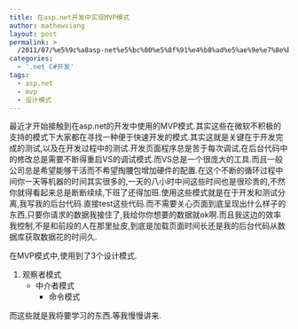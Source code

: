 ```yaml
---
title: 在asp.net开发中实现MVP模式
author: mathewxiang
layout: post
permalink: >
  /2011/07/%e5%9c%a8asp-net%e5%bc%80%e5%8f%91%e4%b8%ad%e5%ae%9e%e7%8e%b0mvp%e6%a8%a1%e5%bc%8f/
categories:
  - '.net C#开发'
tags:
  - asp.net
  - mvp
  - 设计模式
---
```

最近才开始接触到在asp.net的开发中使用的MVP模式.其实这些在微软不积极的支持的模式下大家都在寻找一种便于快速开发的模式.其实这就是关键在于开发完成的测试,以及在开发过程中的测试.开发页面程序总是苦于每次调试,在后台代码中的修改总是需要不断得重启VS的调试模式.而VS总是一个很庞大的工具.而且一般公司总是希望能够干活而不希望掏腰包增加硬件的配置.在这个不断的循环过程中间你一天等机器的时间其实很多的,一天的八小时中间这些时间也是很珍贵的,不然你就得看起来总是断断续续,下班了还得加班.使用这些模式就是在于开发和测试分离,我写我的后台代码.直接test这些代码.而不需要关心页面到底呈现出什么样子的东西,只要你请求的数据我接住了,我给你你想要的数据就ok啊.而且我这边的效率我控制,不是和前段的人在那里扯皮,到底是加载页面时间长还是我的后台代码从数据库获取数据花的时间久.

在MVP模式中,使用到了3个设计模式.

1.  观察者模式 
    *   中介者模式 
        *   命令模式</ol> 
        而这些就是我将要学习的东西.等我慢慢讲来.